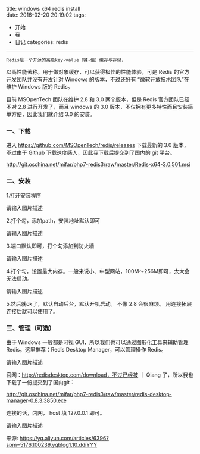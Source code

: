 title: windows x64 redis install  
date: 2016-02-20 20:19:02
tags:
- 开始
- 我
- 日记
categories: redis
---

    Redis是一个开源的高级key-value（键-值）缓存与存储，
以高性能著称。用于做对象缓存，可以获得极佳的性能体验，可是 Redis 的官方开发团队并没有开发针对 Windows 的版本，不过还好有 “微软开放技术团队”在维护 Windows 版的 Redis。
<!-- more -->
目前 MSOpenTech 团队在维护 2.8 和 3.0 两个版本，但是 Redis 官方团队已经不对 2.8 进行开发了，而且 windows 的 3.0 版本，不仅拥有更多特性而且安装简单方便，因此我们就介绍 3.0 的安装。

### 一、下载

进入 https://github.com/MSOpenTech/redis/releases 下载最新的 3.0 版本，不过由于 Github 下载速度感人，因此我下载后提交到了国内的 git 平台。

http://git.oschina.net/mifar/php7-redis3/raw/master/Redis-x64-3.0.501.msi

### 二、安装

1.打开安装程序

请输入图片描述

2.打个勾，添加path，安装地址默认即可

请输入图片描述

3.端口默认即可，打个勾添加到防火墙

请输入图片描述

4.打个勾，设置最大内存。一般来说小、中型网站，100M～256M即可，太大会无法启动。

请输入图片描述

5.然后就ok了，默认自动后台，默认开机启动。 不像 2.8 会很麻烦。 用连接拓展连接后就可以使用了。

### 三、管理（可选）

由于 Windows 一般都是可视 GUI，所以我们也可以通过图形化工具来辅助管理 Redis。这里推荐：Redis Desktop Manager，可以管理操作 Redis。

请输入图片描述

官网：http://redisdesktop.com/download，不过已经被 ｜ Qiang 了，所以我也下载了一份提交到了国内git：

http://git.oschina.net/mifar/php7-redis3/raw/master/redis-desktop-manager-0.8.3.3850.exe

连接的话，内网， host 填 127.0.0.1 即可。

请输入图片描述

来源: https://yq.aliyun.com/articles/6396?spm=5176.100239.yqblog1.10.ddiYYY